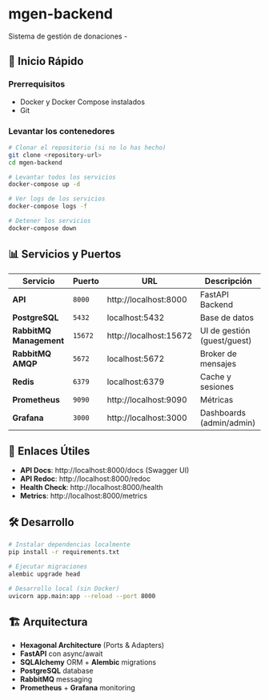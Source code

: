 # mgen-backend

Sistema de gestión de donaciones - 

## 🚀 Inicio Rápido

### Prerrequisitos
- Docker y Docker Compose instalados
- Git

### Levantar los contenedores

```bash
# Clonar el repositorio (si no lo has hecho)
git clone <repository-url>
cd mgen-backend

# Levantar todos los servicios
docker-compose up -d

# Ver logs de los servicios
docker-compose logs -f

# Detener los servicios
docker-compose down
```

## 📊 Servicios y Puertos

| Servicio | Puerto | URL | Descripción |
|----------|---------|-----|-------------|
| **API** | `8000` | http://localhost:8000 | FastAPI Backend |
| **PostgreSQL** | `5432` | localhost:5432 | Base de datos |
| **RabbitMQ Management** | `15672` | http://localhost:15672 | UI de gestión (guest/guest) |
| **RabbitMQ AMQP** | `5672` | localhost:5672 | Broker de mensajes |
| **Redis** | `6379` | localhost:6379 | Cache y sesiones |
| **Prometheus** | `9090` | http://localhost:9090 | Métricas |
| **Grafana** | `3000` | http://localhost:3000 | Dashboards (admin/admin) |

## 🔗 Enlaces Útiles

- **API Docs**: http://localhost:8000/docs (Swagger UI)
- **API Redoc**: http://localhost:8000/redoc
- **Health Check**: http://localhost:8000/health
- **Metrics**: http://localhost:8000/metrics

## 🛠️ Desarrollo

```bash
# Instalar dependencias localmente
pip install -r requirements.txt

# Ejecutar migraciones
alembic upgrade head

# Desarrollo local (sin Docker)
uvicorn app.main:app --reload --port 8000
```

## 🏗️ Arquitectura

- **Hexagonal Architecture** (Ports & Adapters)
- **FastAPI** con async/await
- **SQLAlchemy** ORM + **Alembic** migrations
- **PostgreSQL** database
- **RabbitMQ** messaging
- **Prometheus** + **Grafana** monitoring